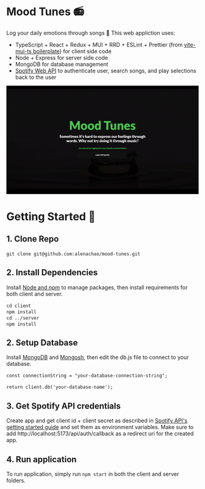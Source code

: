 # Mood Tunes 📻
Log your daily emotions through songs 🙂 This web appliction uses:
- TypeScript + React + Redux + MUI + RRD + ESLint + Prettier (from [vite-mui-ts boilerplate](https://github.com/emre-cil/vite-mui-ts)) for client side code
- Node + Express for server side code
- MongoDB for database management 
- [Spotify Web API](https://developer.spotify.com/) to authenticate user, search songs, and play selections back to the user

![](https://github.com/alenachao/mood-tunes/blob/main/read-me-demo.gif)

# Getting Started 📄
## 1. Clone Repo
``` 
git clone git@github.com:alenachao/mood-tunes.git
```
## 2. Install Dependencies
Install [Node and npm](https://docs.npmjs.com/downloading-and-installing-node-js-and-npm) to manage packages, then install requirements for both client and server.
```
cd client
npm install
cd ../server
npm install
```
## 2. Setup Database
Install [MongoDB](https://www.mongodb.com/docs/manual/installation/) and [Mongosh](https://www.mongodb.com/docs/mongodb-shell/install/), then edit the db.js file to connect to your database.
```
const connectionString = "your-database-connection-string";
```
```
return client.db('your-database-name');
```
## 3. Get Spotify API credentials
Create app and get client id + client secret as described in [Spotify API's getting started guide](https://developer.spotify.com/documentation/web-api/tutorials/getting-started#create-an-app) and set them as environment variables. Make sure to add http://localhost:5173/api/auth/callback as a redirect uri for the created app.
## 4. Run application
To run application, simply run ```npm start``` in both the client and server folders.


